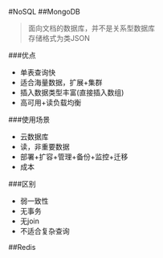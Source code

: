 #NoSQL
##MongoDB
> 面向文档的数据库，并不是关系型数据库  
> 存储格式为类JSON

###优点
* 单表查询快
* 适合海量数据，扩展+集群
* 插入数据类型丰富(直接插入数组)
* 高可用+读负载均衡

###使用场景
* 云数据库
* 读，非重要数据
* 部署+扩容+管理+备份+监控+迁移
* 成本

###区别
* 弱一致性
* 无事务
* 无join
* 不适合复杂查询

##Redis